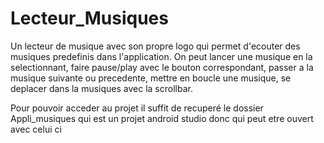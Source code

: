 # Lecteur_Musiques
Un lecteur de musique avec son propre logo qui permet d'ecouter des musiques predefinis dans l'application. On peut lancer une musique en la selectionnant, faire pause/play avec le bouton correspondant, passer a la musique suivante ou precedente, mettre en boucle une musique, se deplacer dans la musiques avec la scrollbar.

Pour pouvoir acceder au projet il suffit de recuperé le dossier Appli_musiques qui est un projet android studio donc qui peut etre ouvert avec celui ci
